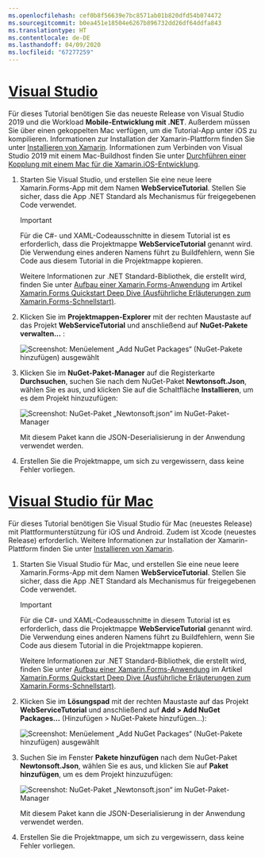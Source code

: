 ```yaml
---
ms.openlocfilehash: cef0b8f56639e7bc8571ab01b820dfd54b074472
ms.sourcegitcommit: b0ea451e18504e6267b896732dd26df64ddfa843
ms.translationtype: HT
ms.contentlocale: de-DE
ms.lasthandoff: 04/09/2020
ms.locfileid: "67277259"
---
```

# <a name="visual-studio"></a>[Visual Studio](#tab/vswin)

Für dieses Tutorial benötigen Sie das neueste Release von Visual Studio 2019 und die Workload **Mobile-Entwicklung mit .NET**. Außerdem müssen Sie über einen gekoppelten Mac verfügen, um die Tutorial-App unter iOS zu kompilieren. Informationen zur Installation der Xamarin-Plattform finden Sie unter [Installieren von Xamarin](~/get-started/installation/index.md). Informationen zum Verbinden von Visual Studio 2019 mit einem Mac-Buildhost finden Sie unter [Durchführen einer Kopplung mit einem Mac für die Xamarin.iOS-Entwicklung](~/ios/get-started/installation/windows/connecting-to-mac/index.md).

1. Starten Sie Visual Studio, und erstellen Sie eine neue leere Xamarin.Forms-App mit dem Namen **WebServiceTutorial**. Stellen Sie sicher, dass die App .NET Standard als Mechanismus für freigegebenen Code verwendet.

    > [!IMPORTANT]
    > Für die C#- und XAML-Codeausschnitte in diesem Tutorial ist es erforderlich, dass die Projektmappe **WebServiceTutorial** genannt wird. Die Verwendung eines anderen Namens führt zu Buildfehlern, wenn Sie Code aus diesem Tutorial in die Projektmappe kopieren.

    Weitere Informationen zur .NET Standard-Bibliothek, die erstellt wird, finden Sie unter [Aufbau einer Xamarin.Forms-Anwendung](~/get-started/first-app/index.md) im Artikel [Xamarin.Forms Quickstart Deep Dive (Ausführliche Erläuterungen zum Xamarin.Forms-Schnellstart)](~/get-started/first-app/index.md).

1. Klicken Sie im **Projektmappen-Explorer** mit der rechten Maustaste auf das Projekt **WebServiceTutorial** und anschließend auf **NuGet-Pakete verwalten...** :

    ![Screenshot: Menüelement „Add NuGet Packages“ (NuGet-Pakete hinzufügen) ausgewählt](../images/vs/add-nuget-packages.png "Menüelement „Add NuGet Packages“ (NuGet-Pakete hinzufügen)")

1. Klicken Sie im **NuGet-Paket-Manager** auf die Registerkarte **Durchsuchen**, suchen Sie nach dem NuGet-Paket **Newtonsoft.Json**, wählen Sie es aus, und klicken Sie auf die Schaltfläche **Installieren**, um es dem Projekt hinzuzufügen:

    ![Screenshot: NuGet-Paket „Newtonsoft.json“ im NuGet-Paket-Manager](../images/vs/add-package.png "NuGet-Paket „Newtonsoft.json“")

    Mit diesem Paket kann die JSON-Deserialisierung in der Anwendung verwendet werden.

1. Erstellen Sie die Projektmappe, um sich zu vergewissern, dass keine Fehler vorliegen.

# <a name="visual-studio-for-mac"></a>[Visual Studio für Mac](#tab/vsmac)

Für dieses Tutorial benötigen Sie Visual Studio für Mac (neuestes Release) mit Plattformunterstützung für iOS und Android. Zudem ist Xcode (neuestes Release) erforderlich. Weitere Informationen zur Installation der Xamarin-Plattform finden Sie unter [Installieren von Xamarin](~/get-started/installation/index.md).

1. Starten Sie Visual Studio für Mac, und erstellen Sie eine neue leere Xamarin.Forms-App mit dem Namen **WebServiceTutorial**. Stellen Sie sicher, dass die App .NET Standard als Mechanismus für freigegebenen Code verwendet.

    > [!IMPORTANT]
    > Für die C#- und XAML-Codeausschnitte in diesem Tutorial ist es erforderlich, dass die Projektmappe **WebServiceTutorial** genannt wird. Die Verwendung eines anderen Namens führt zu Buildfehlern, wenn Sie Code aus diesem Tutorial in die Projektmappe kopieren.

    Weitere Informationen zur .NET Standard-Bibliothek, die erstellt wird, finden Sie unter [Aufbau einer Xamarin.Forms-Anwendung](~/get-started/first-app/index.md) im Artikel [Xamarin.Forms Quickstart Deep Dive (Ausführliche Erläuterungen zum Xamarin.Forms-Schnellstart)](~/get-started/first-app/index.md).

1. Klicken Sie im **Lösungspad** mit der rechten Maustaste auf das Projekt **WebServiceTutorial** und anschließend auf **Add > Add NuGet Packages...** (Hinzufügen > NuGet-Pakete hinzufügen...):

    ![Screenshot: Menüelement „Add NuGet Packages“ (NuGet-Pakete hinzufügen) ausgewählt](../images/vsmac/add-nuget-packages.png "Menüelement „Add NuGet Packages“ (NuGet-Pakete hinzufügen)")

1. Suchen Sie im Fenster **Pakete hinzufügen** nach dem NuGet-Paket **Newtonsoft.Json**, wählen Sie es aus, und klicken Sie auf **Paket hinzufügen**, um es dem Projekt hinzuzufügen:

    ![Screenshot: NuGet-Paket „Newtonsoft.json“ im NuGet-Paket-Manager](../images/vsmac/add-package.png "NuGet-Paket „Newtonsoft.json“")

    Mit diesem Paket kann die JSON-Deserialisierung in der Anwendung verwendet werden.

1. Erstellen Sie die Projektmappe, um sich zu vergewissern, dass keine Fehler vorliegen.

